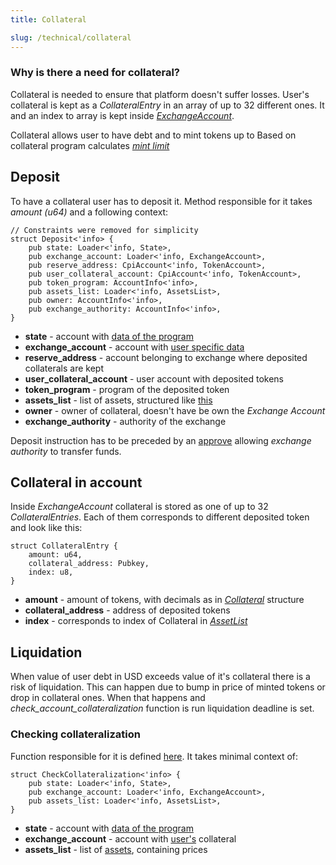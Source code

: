 ```yaml
---
title: Collateral

slug: /technical/collateral 
---
```


### Why is there a need for collateral?

Collateral is needed to ensure that platform doesn't suffer losses. User's collateral is kept as a _CollateralEntry_ in an array of up to 32 different ones. It and an index to array is kept inside [_ExchangeAccount_](http://localhost:3000/docs/technical/account#structure-of-account).

Collateral allows user to have debt and to mint tokens up to 
Based on collateral program calculates [_mint limit_](/docs/glossary#mint-limit)

## Deposit

To have a collateral user has to deposit it. Method responsible for it takes _amount (u64)_ and a following context: 

    // Constraints were removed for simplicity 
    struct Deposit<'info> {
        pub state: Loader<'info, State>,
        pub exchange_account: Loader<'info, ExchangeAccount>,
        pub reserve_address: CpiAccount<'info, TokenAccount>,
        pub user_collateral_account: CpiAccount<'info, TokenAccount>,
        pub token_program: AccountInfo<'info>,
        pub assets_list: Loader<'info, AssetsList>,
        pub owner: AccountInfo<'info>,
        pub exchange_authority: AccountInfo<'info>,
    }

  * **state** - account with [data of the program](/docs/technical/state)
  * **exchange_account** - account with [user specific data](/docs/technical/account)
  * **reserve_address** - account belonging to exchange where deposited collaterals are kept
  * **user_collateral_account** - user account with deposited tokens
  * **token_program** - program of the deposited token
  * **assets_list** - list of assets, structured like [this]('/docs/technical/state#assetslist-structure')
  * **owner** - owner of collateral, doesn't have be own the _Exchange Account_
  * **exchange_authority** - authority of the exchange

Deposit instruction has to be preceded by an [approve](https://spl.solana.com/token#authority-delegation) allowing _exchange authority_ to transfer funds.


## Collateral in account

Inside _ExchangeAccount_ collateral is stored as one of up to 32 _CollateralEntries_. Each of them corresponds to different deposited token and look like this:

    struct CollateralEntry {
        amount: u64,
        collateral_address: Pubkey,
        index: u8,
    }

  * **amount** - amount of tokens, with decimals as in [_Collateral_](/docs/technical/state#collateral-asset) structure
  * **collateral_address** - address of deposited tokens
  * **index** - corresponds to index of Collateral in [_AssetList_](/docs/technical/state#assetslist-structure)


## Liquidation

When value of user debt in USD exceeds value of it's collateral there is a risk of liquidation. This can happen due to bump in price of minted tokens or drop in collateral ones. When that happens and *check_account_collateralization* function is run liquidation deadline is set. 


### Checking collateralization

Function responsible for it is defined [here](https://github.com/Synthetify/synthetify-protocol/blob/e8e70a9928b3659b6aca80eeec540b67baf596d5/programs/exchange/src/lib.rs#L896-L929). It takes minimal context of: 

    struct CheckCollateralization<'info> {
        pub state: Loader<'info, State>,
        pub exchange_account: Loader<'info, ExchangeAccount>,
        pub assets_list: Loader<'info, AssetsList>,
    }

  * **state** - account with [data of the program](/docs/technical/state)
  * **exchange_account** - account with [user's](/docs/technical/account) collateral
  * **assets_list** - list of [assets]('/docs/technical/state#assetslist-structure'), containing prices
